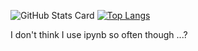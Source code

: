 ![GitHub Stats Card](https://github-readme-stats.vercel.app/api?username=yohei-freelance&theme=radical)
[![Top Langs](https://github-readme-stats.vercel.app/api/top-langs/?username=yohei-freelance&langs_count=8&layout=compact&theme=radical)](https://github.com/anuraghazra/github-readme-stats)

I don't think I use ipynb so often though ...?
